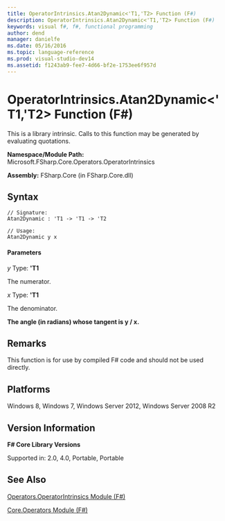 ```yaml
---
title: OperatorIntrinsics.Atan2Dynamic<'T1,'T2> Function (F#)
description: OperatorIntrinsics.Atan2Dynamic<'T1,'T2> Function (F#)
keywords: visual f#, f#, functional programming
author: dend
manager: danielfe
ms.date: 05/16/2016
ms.topic: language-reference
ms.prod: visual-studio-dev14
ms.assetid: f1243ab9-fee7-4d66-bf2e-1753ee6f957d 
---
```


# OperatorIntrinsics.Atan2Dynamic<'T1,'T2> Function (F#)

This is a library intrinsic. Calls to this function may be generated by evaluating quotations.

**Namespace/Module Path:** Microsoft.FSharp.Core.Operators.OperatorIntrinsics

**Assembly:** FSharp.Core (in FSharp.Core.dll)


## Syntax

```
// Signature:
Atan2Dynamic : 'T1 -> 'T1 -> 'T2

// Usage:
Atan2Dynamic y x
```

#### Parameters
*y*
Type: **'T1**


The numerator.


*x*
Type: **'T1**


The denominator.



**The angle (in radians) whose tangent is y / x.**
## Remarks
This function is for use by compiled F# code and should not be used directly.


## Platforms
Windows 8, Windows 7, Windows Server 2012, Windows Server 2008 R2


## Version Information
**F# Core Library Versions**

Supported in: 2.0, 4.0, Portable, Portable




## See Also
[Operators.OperatorIntrinsics Module &#40;F&#35;&#41;](Operators.OperatorIntrinsics-Module-%5BFSharp%5D.md)

[Core.Operators Module &#40;F&#35;&#41;](Core.Operators-Module-%5BFSharp%5D.md)

